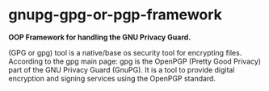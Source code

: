 # gnupg-gpg-or-pgp-framework
**OOP Framework for handling the GNU Privacy Guard.**

(GPG or gpg) tool is a native/base os security tool for encrypting files. According to the gpg main page: gpg is the OpenPGP (Pretty Good Privacy) part of the GNU Privacy Guard (GnuPG). It is a tool to provide digital encryption and signing services using the OpenPGP standard.
